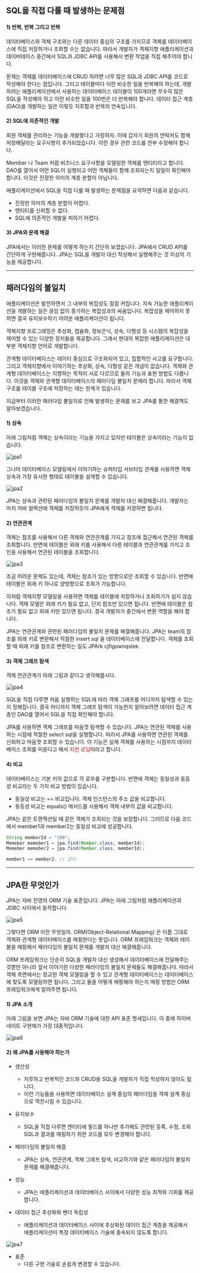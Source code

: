 ## SQL을 직접 다룰 때 발생하는 문제점

#### 1) 반복, 반복 그리고 반복

데이터베이스와 객체 구조와는 다른 데이터 중심의 구조를 가지므로 객체를 데이터베이스에 직접 저장하거나 조회할 수는 없습니다. 따라서 개발자가 객체지향 애플리케이션과 데이버테이스 중간에서 SQL과 JDBC API를 사용해서 변환 작업을 직접 해주어야 합니다.

문제는 객체를 데이터베이스에 CRUD 하려면 너무 많은 SQL과 JDBC API를 코드로 작성해야 한다는 점입니다. 그리고 테이블마다 이런 비슷한 일을 반복해야 하는데, 개발하려는 애플리케이션에서 사용하는 데이터베이스 테이블이 100개라면 무수히 많은 SQL을 작성해야 하고 이런 비슷한 일을 100번은 더 반복해야 합니다. 데이터 접근 계층(DAO)을 개발하는 일은 이렇듯 지루함과 반복의 연속입니다.

#### 2) SQL에 의존적인 개발

회원 객체를 관리하는 기능을 개발했다고 가정하자. 이때 갑자기 회원의 연락처도 함께 저장해달라는 요구사항이 추가되었습니다. 이런 경우 관련 코드를 전부 수정해야 합니다.

Member 나 Team 처럼 비즈니스 요구사항을 모델링한 객체를 엔티티라고 합니다. DAO를 열어서 어떤 SQL이 실행되고 어떤 객체들이 함께 조회되는지 일일이 확인해야 합니다. 이것은 진정한 의미의 계층 분할이 아닙니다.

애플리케이션에서 SQL을 직접 다룰 때 발생하는 문제점을 요약하면 다음과 같습니다.

- 진정한 의미의 계층 분할이 어렵다.
- 엔티티를 신뢰할 수 없다.
- SQL에 의존적인 개발을 피하기 어렵다.

#### 3) JPA와 문제 해결

JPA에서는 이러한 문제를 어떻게 하는지 간단히 보겠습니다. JPA에서 CRUD API를 간단하게 구현해줍니다. JPA는 SQL을 개발자 대신 작성해서 실행해주는 것 이상의 기능을 제공합니다.


---

## 패러다임의 불일치

애플리케이션은 발전하면서 그 내부의 복잡성도 점점 커집니다. 지속 가능한 애플리케이션을 개발하는 일은 끊임 없이 증가하는 복잡성과의 싸움입니다. 복잡성을 제어하지 못하면 결국 유지보수하기 어려운 애플리케이션이 됩니다.

객체지향 프로그래밍은 추상화, 캡슐화, 정보은닉, 상속, 다형성 등 시스템의 복잡성을 제어할 수 있는 다양한 장치들을 제공합니다. 그래서 현대의 복잡한 애플리케이션은 대부분 객체지향 언어로 개발합니다.

관계형 데이터베이스는 데이터 중심으로 구조화되어 있고, 집합적인 사고를 요구합니다. 그리고 객체지향에서 이야기하는 추상화, 상속, 다형성 같은 개념이 없습니다. 객체와 관계형 데이터베이스는 지향하는 목적이 서로 다르므로 둘의 기능과 표현 방법도 다릅니다. 이것을 객체와 관계형 데이터베이스의 패러다임 불일치 문제라 합니다. 따라서 객체 구조를 테이블 구조에 저장하는 데는 한계가 있습니다.

지금부터 이러한 패러다임 불일치로 인해 발생하는 문제를 보고 JPA를 통한 해결책도 알아보겠습니다.

#### 1) 상속

아래 그림처럼 객체는 상속이라는 기능을 가지고 있지만 테이블은 상속이라는 기능이 없습니다.

![jpa1](../static/jpa/jpa1.png)


그나마 데이터베이스 모델링에서 이야기하는 슈퍼타입 서브타입 관계를 사용하면 객체 상속과 가장 유사한 형태로 테이블을 설계할 수 있습니다.

![jpa2](../static/jpa/jpa2.png)


JPA는 상속과 관련된 패러다임의 불일치 문제를 개발자 대신 해결해줍니다. 개발자는 마치 자바 컬렉션에 객체를 저장하듯이 JPA에게 객체를 저장하면 됩니다.

#### 2) 연관관계

객체는 참조를 사용해서 다른 객체와 연관관계를 가지고 참조에 접근해서 연관된 객체를 조회합니다. 반면에 테이블은 외래 키를 사용해서 다른 테이블과 연관관계를 가지고 조인을 사용해서 연관된 테이블을 조회합니다.

![jpa3](../static/jpa/jpa3.png)


조금 어려운 문제도 있는데, 객체는 참조가 있는 방향으로만 조회할 수 있습니다. 반면에 테이블은 외래 키 하나로 양방향으로 조회가 가능합니다.

이처럼 객체지향 모델링을 사용하면 객체를 테이블에 저장하거나 조회하기가 쉽지 않습니다. 객체 모델은 외래 키가 필요 없고, 단지 참조만 있으면 됩니다. 반면에 테이블은 참조가 필요 없고 외래 키만 있으면 됩니다. 결국 개발자가 중간에서 변환 역할을 해야 합니다.

JPA는 연관관계와 관련된 패러다임의 불일치 문제를 해결해줍니다. JPA는 team의 참조를 외래 키로 변환해서 적절한 insert sql 을 데이터베이스에 전달합니다. 객체를 조회할 때 외래 키를 참조로 변환하는 일도 JPArk cjflgownqslek.

#### 3) 객체 그래프 탐색

객체 연관관계가 아래 그림과 같다고 생각해봅시다.

![jpa4](../static/jpa/jpa4.png)


SQL을 직접 다루면 처음 실행하는 SQL에 따라 객체 그래프를 어디까지 탐색할 수 있는지 정해집니다. 결국 어디까지 객체 그래프 탐색이 가능한지 알아보려면 데이터 접근 계층인 DAO를 열어서 SQL을 직접 확인해야 합니다.

JPA를 사용하면 객체 그래프를 마음껏 탐색할 수 있습니다. JPA는 연관된 객체를 사용하는 시점에 적절한 select sql을 실행합니다. 따라서 JPA를 사용하면 연관된 객체를 신뢰하고 마음껏 조회할 수 있습니다. 이 기능은 실제 객체를 사용하는 시점까지 데이터베이스 조회를 미룬다고 해서 <span style="color:#ff0000">지연 로딩</span>이라고 합니다.

#### 4) 비교

데이터베이스는 기본 키의 값으로 각 로우를 구분합니다. 반면에 객체는 동일성과 동등성 비교라는 두 가지 비교 방법이 있습니다.

- 동일성 비교는 == 비교입니다. 객체 인스턴스의 주소 값을 비교합니다.
- 동등성 비교는 equals() 메서드를 사용해서 객체 내부의 값을 비교합니다.

JPA는 같은 트랜잭션일 때 같은 객체가 조회되는 것을 보장합니다. 그러므로 다음 코드에서 member1과 member2는 동일성 비교에 성공합니다.

```java
String memberId = "100";
Memeber memeber1 = jpa.find(Member.class, memberId);
Memeber memeber2 = jpa.find(Member.class, memberId);

member1 == member2. // 같다.
```


---

## JPA란 무엇인가

JPA는 자바 진영의 ORM 기술 표준입니다. JPA는 아래 그림처럼 애플리케이션과 JDBC 사이에서 동작합니다.

![jpa5](../static/jpa/jpa5.png)


그렇다면 ORM 이란 무엇일까. ORM(Object-Relational Mapping) 은 이름 그대로 객체와 관계형 데이터베이스를 매핑한다는 뜻입니다. ORM 프레임워크는 객체와 테이블을 매핑해서 패러다임의 불일치 문제를 개발자 대신 해결해줍니다.

ORM 프레임워크는 단순히 SQL을 개발자 대신 생성해서 데이터베이스에 전달해주는 것뿐만 아니라 앞서 이야기한 다양한 패러다임의 불일치 문제들도 해결해줍니다. 따라서 객체 측면에서는 정교한 객체 모델링을 할 수 있고 관계형 데이터베이스는 데이터베이스에 맞도록 모델링하면 됩니다. 그리고 둘을 어떻게 매핑해야 하는지 매핑 방법만 ORM 프레임워크에게 알려주면 됩니다.

#### 1) JPA 소개

아래 그림을 보면 JPA는 자바 ORM 기술에 대한 API 표준 명세입니다. 이 중에 하이버네이트 구현체가 가장 대중적입니다.

![jpa6](../static/jpa/jpa6.png)

#### 2) 왜 JPA를 사용해야 하는가

- 생산성
	- 지루하고 반복적인 코드와 CRUD용 SQL을 개발자가 직접 작성하지 않아도 됩니다.
	- 이런 기능들을 사용하면 데이터베이스 설계 중심의 패러다임을 객체 설계 중심으로 역전시킬 수 있습니다.

- 유지보수
	- SQL을 직접 다루면 엔티티에 필드를 하나만 추가해도 관련된 등록, 수정, 조회 SQL과 결과를 매핑하기 위한 코드를 모두 변경해야 합니다.

- 패러다임의 불일치 해결
	- JPA는 상속, 연관관계, 객체 그래프 탐색, 비교하기와 같은 패러다임의 불일치 문제를 해결해줍니다.

- 성능
	- JPA는 애플리케이션과 데이터베이스 사이에서 다양한 성능 최적화 기회를 제공합니다.

- 데이터 접근 추상화와 벤더 독립성
	- 애플리케이션과 데이터베이스 사이에 추상화된 데이터 접근 계층을 제공해서 애플리케이션이 특정 데이터베이스 기술에 종속되지 않도록 합니다.

![jpa7](../static/jpa/jpa7.png)

- 표준
	- 다른 구현 기술로 손쉽게 변경할 수 있습니다.

